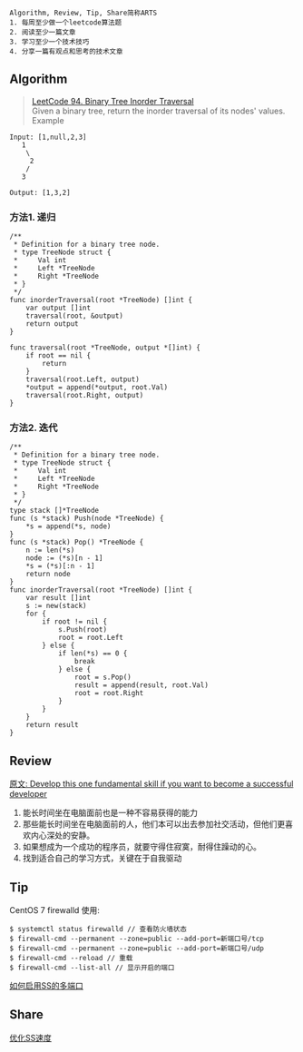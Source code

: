 ```
Algorithm, Review, Tip, Share简称ARTS
1. 每周至少做一个leetcode算法题
2. 阅读至少一篇文章
3. 学习至少一个技术技巧
4. 分享一篇有观点和思考的技术文章
```
## Algorithm
> [LeetCode 94. Binary Tree Inorder Traversal](https://leetcode.com/problems/binary-tree-inorder-traversal/)  
Given a binary tree, return the inorder traversal of its nodes' values.  
> Example
```
Input: [1,null,2,3]
   1
    \
     2
    /
   3

Output: [1,3,2]
```
### 方法1. 递归
```
/**
 * Definition for a binary tree node.
 * type TreeNode struct {
 *     Val int
 *     Left *TreeNode
 *     Right *TreeNode
 * }
 */
func inorderTraversal(root *TreeNode) []int {
    var output []int
    traversal(root, &output)
    return output
}

func traversal(root *TreeNode, output *[]int) {
    if root == nil {
        return
    }
    traversal(root.Left, output)
    *output = append(*output, root.Val)
    traversal(root.Right, output)
}
```
### 方法2. 迭代
```
/**
 * Definition for a binary tree node.
 * type TreeNode struct {
 *     Val int
 *     Left *TreeNode
 *     Right *TreeNode
 * }
 */
type stack []*TreeNode
func (s *stack) Push(node *TreeNode) {
    *s = append(*s, node)
}
func (s *stack) Pop() *TreeNode {
    n := len(*s)
    node := (*s)[n - 1]
    *s = (*s)[:n - 1]
    return node
}
func inorderTraversal(root *TreeNode) []int {
    var result []int
    s := new(stack)
    for {
        if root != nil {
            s.Push(root)
            root = root.Left
        } else {
            if len(*s) == 0 {
                break
            } else {
                root = s.Pop()
                result = append(result, root.Val)
                root = root.Right
            }
        }
    }
    return result
}
```
## Review
[原文: Develop this one fundamental skill if you want to become a successful developer](https://medium.com/@PurpleGreenLemon/develop-this-one-fundamental-skill-if-you-want-to-become-a-successful-developer-95977489652e)
1. 能长时间坐在电脑面前也是一种不容易获得的能力
2. 那些能长时间坐在电脑面前的人，他们本可以出去参加社交活动，但他们更喜欢内心深处的安静。
3. 如果想成为一个成功的程序员，就要守得住寂寞，耐得住躁动的心。
4. 找到适合自己的学习方式，关键在于自我驱动

## Tip
CentOS 7 firewalld 使用:
```
$ systemctl status firewalld // 查看防火墙状态
$ firewall-cmd --permanent --zone=public --add-port=新端口号/tcp
$ firewall-cmd --permanent --zone=public --add-port=新端口号/udp
$ firewall-cmd --reload // 重载
$ firewall-cmd --list-all // 显示开启的端口
```
[如何启用SS的多端口](https://cloud.tencent.com/developer/article/1342133)
## Share
[优化SS速度](http://cheng.logdown.com/posts/2017/10/29/optimize-shadowsocks-speed)